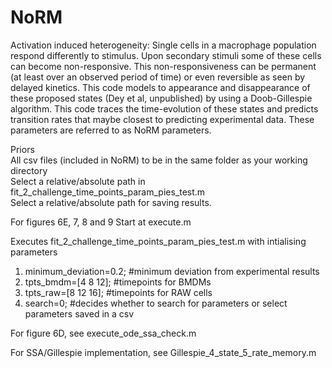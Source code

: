 # NoRM
Activation induced heterogeneity: Single cells in a macrophage population respond differently to stimulus. Upon secondary stimuli some of these cells can become non-responsive.
This non-responsiveness can be permanent (at least over an observed period of time) or even reversible as seen by delayed kinetics. This code models to appearance and disappearance of these proposed states (Dey et al, unpublished) by using a Doob-Gillespie algorithm. This code traces the time-evolution of these states and predicts transition rates that maybe closest to predicting experimental data. These parameters are referred to as NoRM parameters.  

Priors  
All csv files (included in NoRM) to be in the same folder as your working directory  
Select a relative/absolute path in fit_2_challenge_time_points_param_pies_test.m  
Select a relative/absolute path for saving results.  

For figures 6E, 7, 8 and 9
Start at execute.m  

Executes fit_2_challenge_time_points_param_pies_test.m with intialising parameters  

1. minimum_deviation=0.2; #minimum deviation from experimental results  
2. tpts_bmdm=[4 8 12]; #timepoints for BMDMs  
3. tpts_raw=[8 12 16]; #timepoints for RAW cells  
4. search=0; #decides whether to search for parameters or select parameters saved in a csv  

For figure 6D, see
execute_ode_ssa_check.m

For SSA/Gillespie implementation, see
Gillespie_4_state_5_rate_memory.m

